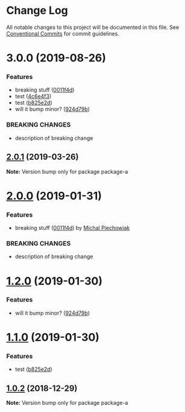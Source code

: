 # Change Log

All notable changes to this project will be documented in this file.
See [Conventional Commits](https://conventionalcommits.org) for commit guidelines.

# 3.0.0 (2019-08-26)


### Features

* breaking stuff ([0011f4d](https://github.com/pieh/lerna-playground/commit/0011f4d))
* test ([4c6e4f3](https://github.com/pieh/lerna-playground/commit/4c6e4f3))
* test ([b825e2d](https://github.com/pieh/lerna-playground/commit/b825e2d))
* will it bump minor? ([924d79b](https://github.com/pieh/lerna-playground/commit/924d79b))


### BREAKING CHANGES

* description of breaking change





## [2.0.1](https://github.com/pieh/lerna-playground/compare/package-a@2.0.0...package-a@2.0.1) (2019-03-26)

**Note:** Version bump only for package package-a





# [2.0.0](https://github.com/pieh/lerna-playground/compare/package-a@1.2.0...package-a@2.0.0) (2019-01-31)


### Features

* breaking stuff ([0011f4d](https://github.com/pieh/lerna-playground/commit/0011f4d)) by [Michal Piechowiak](https://github.com/pieh/)


### BREAKING CHANGES

* description of breaking change





# [1.2.0](https://github.com/pieh/lerna-playground/compare/package-a@1.1.0...package-a@1.2.0) (2019-01-30)


### Features

* will it bump minor? ([924d79b](https://github.com/pieh/lerna-playground/commit/924d79b))





# [1.1.0](https://github.com/pieh/lerna-playground/compare/package-a@1.0.2...package-a@1.1.0) (2019-01-30)


### Features

* test ([b825e2d](https://github.com/pieh/lerna-playground/commit/b825e2d))





## [1.0.2](https://github.com/pieh/lerna-playground/compare/package-a@1.0.1...package-a@1.0.2) (2018-12-29)

**Note:** Version bump only for package package-a
